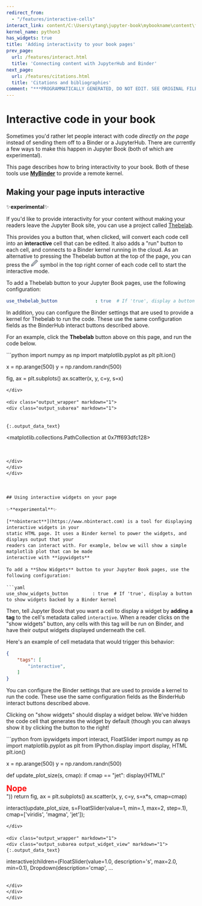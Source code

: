 ```yaml
---
redirect_from:
  - "/features/interactive-cells"
interact_link: content/C:\Users\ytang\jupyter-book\mybookname\content\features/interactive_cells.ipynb
kernel_name: python3
has_widgets: true
title: 'Adding interactivity to your book pages'
prev_page:
  url: /features/interact.html
  title: 'Connecting content with JupyterHub and Binder'
next_page:
  url: /features/citations.html
  title: 'Citations and bibliographies'
comment: "***PROGRAMMATICALLY GENERATED, DO NOT EDIT. SEE ORIGINAL FILES IN /content***"
---
```



# Interactive code in your book

Sometimes you'd rather let people interact with code *directly on the page*
instead of sending them off to a Binder or a JupyterHub. There are currently
a few ways to make this happen in Jupyter Book (both of which are experimental).

This page describes how to bring interactivity to your book. Both of these
tools use [**MyBinder**](https://mybinder.org) to provide a remote kernel.

## Making your page inputs interactive

✨**experimental**✨

If you'd like to provide interactivity for your content without making your readers
leave the Jupyter Book site, you can use a project called [Thebelab](https://github.com/minrk/thebelab).

This provides you a button that, when clicked, will convert each code cell into
an **interactive** cell that can be edited. It also adds a "run" button to each cell,
and connects to a Binder kernel running in the cloud.
As an alternative to pressing the Thebelab button at the top of the page, you 
can press the <img src="../images/logo/edit-button.svg" alt="" style="width: 20px; display: inline;" /> symbol in the top right corner of each code cell to start the 
interactive mode.

To add a Thebelab button to your Jupyter Book pages, use the following configuration:

```yaml
use_thebelab_button              : true  # If 'true', display a button to allow in-page running code cells with Thebelab
```

In addition, you can configure the Binder settings that are used to provide a kernel for
Thebelab to run the code. These use the same configuration fields as the BinderHub interact
buttons described above.

For an example, click the **Thebelab** button above on this page, and run the code below.



<div markdown="1" class="cell code_cell">
<div class="input_area" markdown="1">
```python
import numpy as np
import matplotlib.pyplot as plt
plt.ion()

x = np.arange(500)
y = np.random.randn(500)

fig, ax = plt.subplots()
ax.scatter(x, y, c=y, s=x)

```
</div>

<div class="output_wrapper" markdown="1">
<div class="output_subarea" markdown="1">


{:.output_data_text}
```
<matplotlib.collections.PathCollection at 0x7ff693dfc128>
```


</div>
</div>
</div>



## Using interactive widgets on your page

✨**experimental**✨

[**nbinteract**](https://www.nbinteract.com) is a tool for displaying interactive widgets in your
static HTML page. It uses a Binder kernel to power the widgets, and displays output that your
readers can interact with. For example, below we will show a simple matplotlib plot that can be made
interactive with **ipywidgets**

To add a **Show Widgets** button to your Jupyter Book pages, use the following configuration:

```yaml
use_show_widgets_button         : true  # If 'true', display a button to show widgets backed by a Binder kernel
```

Then, tell Jupyter Book that you want a cell to display a widget by **adding a tag** to the cell's
metadata called `interactive`. When a reader clicks on the "show widgets" button, any cells
with this tag will be run on Binder, and have their output widgets displayed underneath the cell.

Here's an example of cell metadata that would trigger this behavior:

```json
{
    "tags": [
        "interactive",
    ]
}
```

You can configure the Binder settings that are used to provide a kernel to run the code.
These use the same configuration fields as the BinderHub interact buttons described above.

Clicking on "show widgets" should display a widget below. We've hidden the code cell that
generates the widget by default (though you can always show it by clicking the button to
the right!



<div markdown="1" class="cell code_cell">
<div class="input_area hidecode" markdown="1">
```python
from ipywidgets import interact, FloatSlider
import numpy as np
import matplotlib.pyplot as plt
from IPython.display import display, HTML
plt.ion()

x = np.arange(500)
y = np.random.randn(500)

def update_plot_size(s, cmap):
    if cmap == "jet":
        display(HTML("<h2 style='color: red; margin: 0px auto;'>Nope</h2>"))
        return
    fig, ax = plt.subplots()
    ax.scatter(x, y, c=y, s=x*s, cmap=cmap)

interact(update_plot_size, s=FloatSlider(value=1, min=.1, max=2, step=.1), cmap=['viridis', 'magma', 'jet']);

```
</div>

<div class="output_wrapper" markdown="1">
<div class="output_subarea output_widget_view" markdown="1">
{:.output_data_text}
```
interactive(children=(FloatSlider(value=1.0, description='s', max=2.0, min=0.1), Dropdown(description='cmap', …
```

</div>
</div>
</div>

